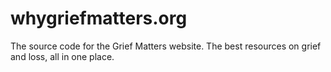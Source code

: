 # whygriefmatters.org

The source code for the Grief Matters website. The best resources on grief and loss, all in one place.

